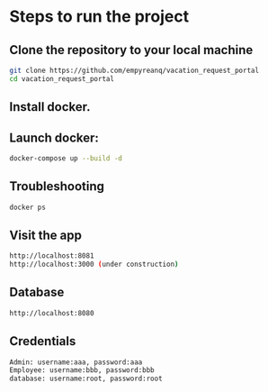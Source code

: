 # Steps to run the project

## Clone the repository to your local machine

````bash
git clone https://github.com/empyreanq/vacation_request_portal
cd vacation_request_portal
````

## Install docker.




## Launch docker: 

````bash
docker-compose up --build -d
````

## Troubleshooting
````bash
docker ps
````

## Visit the app

````bash
http://localhost:8081
http://localhost:3000 (under construction)
````

## Database
````bash
http://localhost:8080
````

## Credentials
````bash
Admin: username:aaa, password:aaa
Employee: username:bbb, password:bbb
database: username:root, password:root
````
